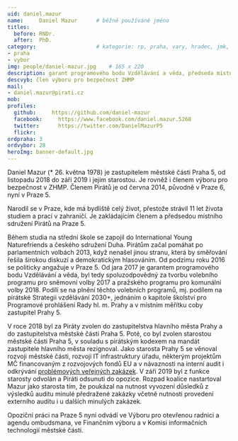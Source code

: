 ```yaml
---
uid: daniel.mazur
name:     Daniel Mazur  	# běžně používáné jméno
titles:
  before: RNDr. 
  after:  PhD.
category:                 	# kategorie: rp, praha, vary, hradec, jmk, senat
- praha
- vybor
img: people/daniel-mazur.jpg    # 165 x 220
description: garant programového bodu Vzdělávání a věda, předseda místního sdružení Pirátů Prahy 5, zastupitel městské části Praha 5            	# kratký popis, max 160 znaků
descvyb: člen výboru pro bezpečnost ZHMP
mail:
- daniel.mazur@pirati.cz
mob:			  
profiles:
  github:     https://github.com/daniel-mazur
  facebook: 	https://www.facebook.com/daniel.mazur.5268
  twitter: 		https://twitter.com/DanielMazurP5
  flickr:
ordpraha: 3	
ordvybor: 28
heroImg: banner-default.jpg  
---
```


Daniel Mazur (* 26. května 1978) je zastupitelem městské části Praha 5, od listopadu 2018 do září 2019 i jejím starostou. Je rovněž i členem výboru pro bezpečnost v ZHMP. Členem Pirátů je od června 2014, původně v Praze 6, nyní v Praze 5. 

Narodil se v Praze, kde má bydliště celý život, přestože strávil 11 let života studiem a prací v zahraničí. Je zakládajícím členem a předsedou místního sdružení Pirátů na Praze 5. 

Během studia na střední škole se zapojil do International Young Naturefriends a českého sdružení Duha. Pirátům začal pomáhat po parlamentních volbách 2013, když nenašel jinou stranu, která by směřování řešila širokou diskuzí a demokratickým hlasováním. Od podzimu roku 2016 se politicky angažuje v Praze 5. Od jara 2017 je garantem programového bodu Vzdělávání a věda, byl tedy spoluzodpovědný za tvorbu volebního programu pro sněmovní volby 2017 a pražského programu pro komunální volby 2018. Podílí se na plnění těchto volebních programů, mj. podílem na pirátské Strategii vzdělávání 2030+, jednáním o kapitole školství pro Programové prohlášení Rady hl. m. Prahy a v místním měřítku coby zastupitel Prahy 5.

V roce 2018 byl za Piráty zvolen do zastupitelstva hlavního města Prahy a do zastupitelstva městské části Praha 5. Poté, co byl zvolen starostou městské části Praha 5, v souladu s pirátským kodexem na mandát zastupitele hlavního města rezignoval. Jako starosta Prahy 5 se věnoval rozvoji městské části, rozvoji IT infrastruktury úřadu, některým projektům MČ financovaným z rozvojových fondů EU a v návaznosti na interní audit i odkrývání [problémových veřejných zakázek](https://praha.pirati.cz/mazur-odvolani.html). V září 2019 byl z funkce starosty odvolán a Piráti odsunuti do opozice. Rozpad koalice nastartoval Mazur jako starosta tím, že poukázal na nutnost vyvození důsledků z výsledků auditu minulé předražené zakázky včetně nutnosti provedení externího auditu i u dalších minulých zakázek. 

Opoziční práci na Praze 5 nyní odvádí ve Výboru pro otevřenou radnici a agendu ombudsmana, ve Finančním výboru a v Komisi informačních technologií městské části.
